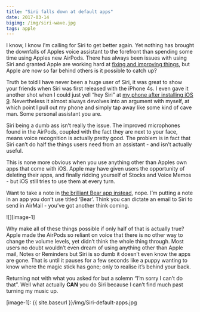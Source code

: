 ```yaml
---
title: "Siri falls down at default apps"
date: 2017-03-14
bigimg: /img/siri-wave.jpg
tags: apple
---
```

I know, I know I'm calling for Siri to get better again. Yet nothing has brought the downfalls of Apples voice assistant to the forefront than spending some time using Apples new AirPods. There has always been issues with using Siri and granted Apple are working hard at [fixing and improving things][1], but Apple are now so far behind others is it possible to catch up?

Truth be told I have never been a huge user of Siri, it was great to show your friends when Siri was first released with the iPhone 4s. I even gave it another shot when I could just yell “hey Siri” at [my phone after installing iOS 9][2]. Nevertheless it almost always devolves into an argument with myself, at which point I pull out my phone and simply tap away like some kind of cave man. Some personal assistant you are.

Siri being a dumb ass isn’t really the issue. The improved microphones found in the AirPods, coupled with the fact they are next to your face, means voice recognition is actually pretty good. The problem is in fact that Siri can’t do half the things users need from an assistant - and isn’t actually useful.

This is none more obvious when you use anything other than Apples own apps that come with iOS. Apple may have given users the opportunity of deleting their apps, and finally ridding yourself of Stocks and Voice Memos - but iOS still tries to use them at every turn.

Want to take a note in [the brilliant Bear app instead][3], nope. I’m putting a note in an app you don’t use titled ‘Bear’. Think you can dictate an email to Siri to send in AirMail - you’ve got another think coming.

![][image-1]

Why make all of these things possible if only half of that is actually true? Apple made the AirPods so reliant on voice that there is no other way to change the volume levels, yet didn’t think the whole thing through. Most users no doubt wouldn’t even dream of using anything other than Apple mail, Notes or Reminders but Siri is so dumb it doesn’t even know the apps are gone.  That is until it pauses for a few seconds like a puppy wanting to know where the magic stick has gone; only to realise it’s behind your back.

Returning not with what you asked for but a solemn “I’m sorry I can’t do that”. Well what actually **CAN** you do Siri because I can’t find much past turning my music up.

[1]:	https://www.google.co.uk/url?sa=t&rct=j&q=&esrc=s&source=web&cd=3&cad=rja&uact=8&ved=0ahUKEwiWrP_V5dTSAhWE5xoKHZzMCc0QFggsMAI&url=https://backchannel.com/an-exclusive-look-at-how-ai-and-machine-learning-work-at-apple-8dbfb131932b&usg=AFQjCNE8hMDNtNSohTpPBzNPtSfy29JzBQ&sig2=RiS8nvxuJHA9--fE2b0avw "An Exclusive Look at How AI and Machine Learning Work at Apple"
[2]:	https://www.google.co.uk/url?sa=t&rct=j&q=&esrc=s&source=web&cd=1&ved=0ahUKEwjB8qrm5NTSAhUEnRoKHUmsBswQFggcMAA&url=https://support.apple.com/en-gb/HT204389&usg=AFQjCNGS_TIe4zlbW4Rl9b2oPKyxI2nR4A&sig2=v258Ui_ux9QaFqoBw1oK5A "Use Siri on your iPhone, iPad, or iPod touch - Apple Support"
[3]:	http://www.gr36.com/bear-the-serious-notes-app/ "Bear: The Serious Notes App"

[image-1]:	{{ site.baseurl }}/img/Siri-default-apps.jpg
